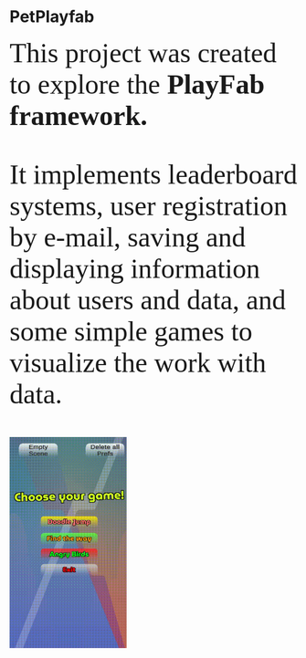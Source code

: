 # PetPlayfab
<p><font size="7" face="verdana">This project was created to explore the <b>PlayFab framework.</b></p>
<p>It implements leaderboard systems, user registration by e-mail, saving and displaying information about users and data, and some simple games to visualize the work with data.</p>
<img src="https://github.com/uvazaemiy/uvazaemiy/blob/main/PetPlayfab.gif" width="205" alt="PetPlayfab">